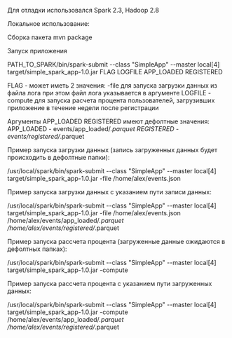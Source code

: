 Для отладки использовался Spark 2.3, Hadoop 2.8

Локальное использование:

Сборка пакета 
mvn package


Запуск приложения 

PATH_TO_SPARK/bin/spark-submit --class "SimpleApp" --master local[4] target/simple_spark_app-1.0.jar FLAG LOGFILE APP_LOADED REGISTERED

FLAG - может иметь 2 значения:
-file для запуска загрузки данных из файла лога
при этом файл лога указывается в аргументе LOGFILE
-compute для запуска расчета процента пользователей, загрузивших приложение в течение недели после регистрации

Аргументы APP_LOADED REGISTERED имеют дефолтные значения:
APP_LOADED - events/app_loaded/*.parquet
REGISTERED - events/registered/*.parquet

Пример запуска загрузки данных (запись загруженных данных будет происходить в дефолтные папки):

/usr/local/spark/bin/spark-submit --class "SimpleApp" --master local[4] target/simple_spark_app-1.0.jar -file /home/alex/events.json

Пример запуска загрузки данных с указанием пути записи данных:

/usr/local/spark/bin/spark-submit --class "SimpleApp" --master local[4] target/simple_spark_app-1.0.jar -file /home/alex/events.json /home/alex/events/app_loaded/*.parquet /home/alex/events/registered/*.parquet

Пример запуска рассчета процента (загруженные данные ожидаются в дефолтных папках):

/usr/local/spark/bin/spark-submit --class "SimpleApp" --master local[4] target/simple_spark_app-1.0.jar -compute

Пример запуска рассчета процента с указанием пути загруженных данных:

/usr/local/spark/bin/spark-submit --class "SimpleApp" --master local[4] target/simple_spark_app-1.0.jar -compute /home/alex/events/app_loaded/*.parquet /home/alex/events/registered/*.parquet